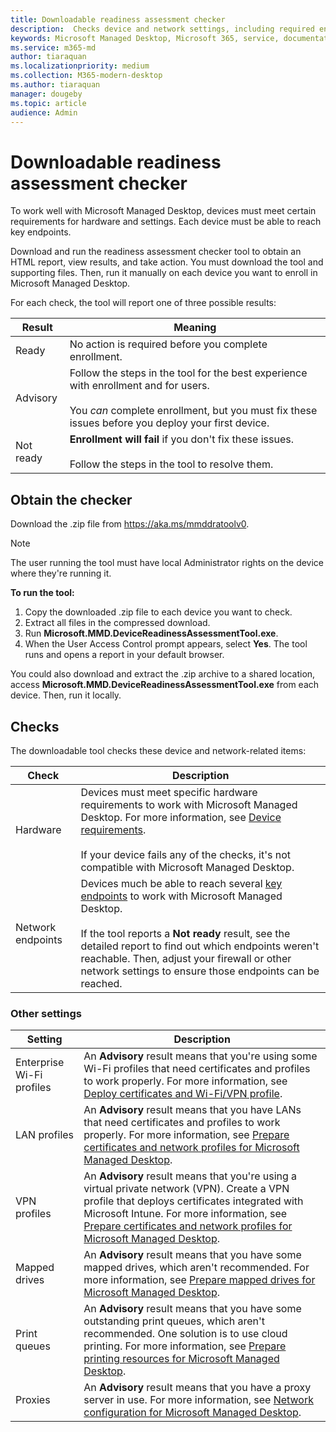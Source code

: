 ```yaml
---
title: Downloadable readiness assessment checker
description:  Checks device and network settings, including required endpoints
keywords: Microsoft Managed Desktop, Microsoft 365, service, documentation
ms.service: m365-md
author: tiaraquan
ms.localizationpriority: medium
ms.collection: M365-modern-desktop
ms.author: tiaraquan
manager: dougeby
ms.topic: article
audience: Admin
---
```



# Downloadable readiness assessment checker

To work well with Microsoft Managed Desktop, devices must meet certain requirements for hardware and settings. Each device must be able to reach key endpoints.

Download and run the readiness assessment checker tool to obtain an HTML report, view results, and take action. You must download the tool and supporting files. Then, run it manually on each device you want to enroll in Microsoft Managed Desktop.

For each check, the tool will report one of three possible results:

| Result | Meaning |
| ----- | ----- |
| Ready | No action is required before you complete enrollment. |
| Advisory | Follow the steps in the tool for the best experience with enrollment and for users. <br><br> You *can* complete enrollment, but you must fix these issues before you deploy your first device. |
| Not ready | **Enrollment will fail** if you don't fix these issues. <br><br> Follow the steps in the tool to resolve them. |

## Obtain the checker

Download the .zip file from https://aka.ms/mmddratoolv0.

> [!NOTE]
> The user running the tool must have local Administrator rights on the device where they're running it.

**To run the tool:**

1. Copy the downloaded .zip file to each device you want to check.
2. Extract all files in the compressed download.
3. Run **Microsoft.MMD.DeviceReadinessAssessmentTool.exe**.
4. When the User Access Control prompt appears, select **Yes**. The tool runs and opens a report in your default browser.

You could also download and extract the .zip archive to a shared location, access **Microsoft.MMD.DeviceReadinessAssessmentTool.exe** from each device. Then, run it locally.

## Checks

The downloadable tool checks these device and network-related items:

| Check | Description |
| ----- | ----- |
| Hardware | Devices must meet specific hardware requirements to work with Microsoft Managed Desktop. For more information, see [Device requirements](../service-description/device-list.md). <br><br> If your device fails any of the checks, it's not compatible with Microsoft Managed Desktop. |
| Network endpoints | Devices much be able to reach several [key endpoints](network.md) to work with Microsoft Managed Desktop. <br><br> If the tool reports a **Not ready** result, see the detailed report to find out which endpoints weren't reachable. Then, adjust your firewall or other network settings to ensure those endpoints can be reached. |

### Other settings

| Setting | Description |
| ----- | ----- |
| Enterprise Wi-Fi profiles | An **Advisory** result means that you're using some Wi-Fi profiles that need certificates and profiles to work properly. For more information, see [Deploy certificates and Wi-Fi/VPN profile](certs-wifi-lan.md#deploy-certificates-and-wi-fivpn-profile). |
| LAN profiles | An **Advisory** result means that you have LANs that need certificates and profiles to work properly. For more information, see [Prepare certificates and network profiles for Microsoft Managed Desktop](certs-wifi-lan.md). |
| VPN profiles | An **Advisory** result means that you're using a virtual private network (VPN). Create a VPN profile that deploys certificates integrated with Microsoft Intune. For more information, see [Prepare certificates and network profiles for Microsoft Managed Desktop](certs-wifi-lan.md). |
| Mapped drives | An **Advisory** result means that you have some mapped drives, which aren't recommended. For more information, see [Prepare mapped drives for Microsoft Managed Desktop](mapped-drives.md). |
| Print queues | An **Advisory** result means that you have some outstanding print queues, which aren't recommended. One solution is to use cloud printing. For more information, see [Prepare printing resources for Microsoft Managed Desktop](printing.md). |
| Proxies | An **Advisory** result means that you have a proxy server in use. For more information, see [Network configuration for Microsoft Managed Desktop](network.md). |
